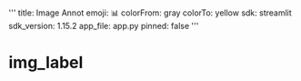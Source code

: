 '''
title: Image Annot
emoji: 📊
colorFrom: gray
colorTo: yellow
sdk: streamlit
sdk_version: 1.15.2
app_file: app.py
pinned: false
'''

# img_label

